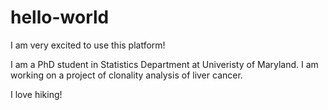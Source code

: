 # hello-world
I am very excited to use this platform!

I am a PhD student in Statistics Department at Univeristy of Maryland. I am working on a project of clonality analysis of liver cancer.


I love hiking!
